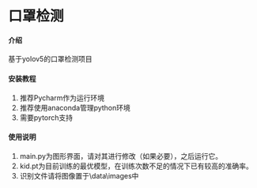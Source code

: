 # 口罩检测

#### 介绍
基于yolov5的口罩检测项目

#### 安装教程

1.  推荐Pycharm作为运行环境
2.  推荐使用anaconda管理python环境
3.  需要pytorch支持

#### 使用说明

1.  main.py为图形界面，请对其进行修改（如果必要），之后运行它。
2.  kid.pt为目前训练的最优模型，在训练次数不足的情况下已有较高的准确率。
3.  识别文件请将图像置于\data\images中
